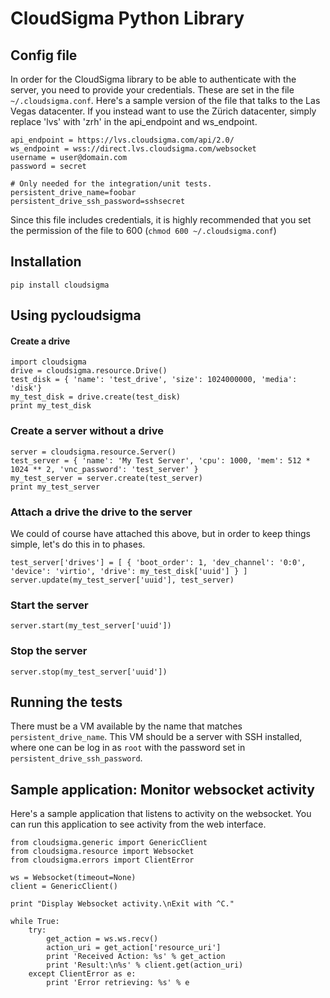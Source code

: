 # CloudSigma Python Library

## Config file

In order for the CloudSigma library to be able to authenticate with the server, you need to provide your credentials. These are set in the file `~/.cloudsigma.conf`. Here's a sample version of the file that talks to the Las Vegas datacenter. If you instead want to use the Zürich datacenter, simply replace 'lvs' with 'zrh' in the api_endpoint and ws_endpoint.

    api_endpoint = https://lvs.cloudsigma.com/api/2.0/
    ws_endpoint = wss://direct.lvs.cloudsigma.com/websocket
    username = user@domain.com
    password = secret

    # Only needed for the integration/unit tests.
    persistent_drive_name=foobar
    persistent_drive_ssh_password=sshsecret

Since this file includes credentials, it is highly recommended that you set the permission of the file to 600 (`chmod 600 ~/.cloudsigma.conf`)


## Installation

    pip install cloudsigma

## Using pycloudsigma

#### Create a drive

    import cloudsigma
    drive = cloudsigma.resource.Drive()
    test_disk = { 'name': 'test_drive', 'size': 1024000000, 'media': 'disk'}
    my_test_disk = drive.create(test_disk)
    print my_test_disk

### Create a server without a drive

    server = cloudsigma.resource.Server()
    test_server = { 'name': 'My Test Server', 'cpu': 1000, 'mem': 512 * 1024 ** 2, 'vnc_password': 'test_server' }
    my_test_server = server.create(test_server)
    print my_test_server


### Attach a drive the drive to the server

We could of course have attached this above, but in order to keep things simple, let's do this in to phases.

    test_server['drives'] = [ { 'boot_order': 1, 'dev_channel': '0:0', 'device': 'virtio', 'drive': my_test_disk['uuid'] } ]
    server.update(my_test_server['uuid'], test_server)

### Start the server

    server.start(my_test_server['uuid'])

### Stop the server

    server.stop(my_test_server['uuid'])

## Running the tests

There must be a VM available by the name that matches `persistent_drive_name`. This VM should be a server with SSH installed, where one can be log in as `root` with the password set in `persistent_drive_ssh_password`.

## Sample application: Monitor websocket activity

Here's a sample application that listens to activity on the websocket. You can run this application to see activity from the web interface.

    from cloudsigma.generic import GenericClient
    from cloudsigma.resource import Websocket
    from cloudsigma.errors import ClientError

    ws = Websocket(timeout=None)
    client = GenericClient()

    print "Display Websocket activity.\nExit with ^C."

    while True:
        try:
            get_action = ws.ws.recv()
            action_uri = get_action['resource_uri']
            print 'Received Action: %s' % get_action
            print 'Result:\n%s' % client.get(action_uri)
        except ClientError as e:
            print 'Error retrieving: %s' % e
